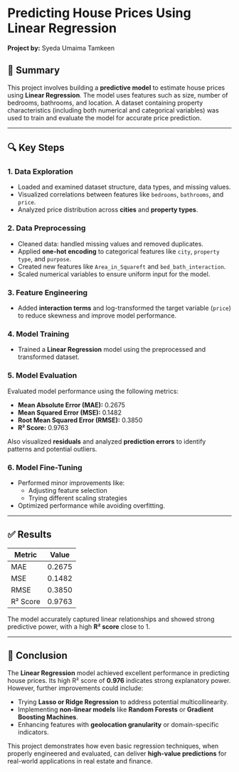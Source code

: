# Predicting House Prices Using Linear Regression

**Project by:** Syeda Umaima Tamkeen

## 📝 Summary

This project involves building a **predictive model** to estimate house prices using **Linear Regression**. The model uses features such as size, number of bedrooms, bathrooms, and location. A dataset containing property characteristics (including both numerical and categorical variables) was used to train and evaluate the model for accurate price prediction.

---

## 🔍 Key Steps

### 1. Data Exploration
- Loaded and examined dataset structure, data types, and missing values.
- Visualized correlations between features like `bedrooms`, `bathrooms`, and `price`.
- Analyzed price distribution across **cities** and **property types**.

### 2. Data Preprocessing
- Cleaned data: handled missing values and removed duplicates.
- Applied **one-hot encoding** to categorical features like `city`, `property type`, and `purpose`.
- Created new features like `Area_in_Squareft` and `bed_bath_interaction`.
- Scaled numerical variables to ensure uniform input for the model.

### 3. Feature Engineering
- Added **interaction terms** and log-transformed the target variable (`price`) to reduce skewness and improve model performance.

### 4. Model Training
- Trained a **Linear Regression** model using the preprocessed and transformed dataset.

### 5. Model Evaluation
Evaluated model performance using the following metrics:
- **Mean Absolute Error (MAE):** 0.2675  
- **Mean Squared Error (MSE):** 0.1482  
- **Root Mean Squared Error (RMSE):** 0.3850  
- **R² Score:** 0.9763

Also visualized **residuals** and analyzed **prediction errors** to identify patterns and potential outliers.

### 6. Model Fine-Tuning
- Performed minor improvements like:
  - Adjusting feature selection
  - Trying different scaling strategies
- Optimized performance while avoiding overfitting.

---

## ✅ Results

| Metric          | Value        |
|-----------------|--------------|
| MAE             | 0.2675       |
| MSE             | 0.1482       |
| RMSE            | 0.3850       |
| R² Score        | 0.9763       |

The model accurately captured linear relationships and showed strong predictive power, with a high **R² score** close to 1.

---

## 📌 Conclusion

The **Linear Regression** model achieved excellent performance in predicting house prices. Its high R² score of **0.976** indicates strong explanatory power. However, further improvements could include:

- Trying **Lasso or Ridge Regression** to address potential multicollinearity.
- Implementing **non-linear models** like **Random Forests** or **Gradient Boosting Machines**.
- Enhancing features with **geolocation granularity** or domain-specific indicators.

This project demonstrates how even basic regression techniques, when properly engineered and evaluated, can deliver **high-value predictions** for real-world applications in real estate and finance.


